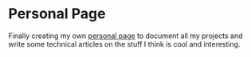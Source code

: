 # Personal Page
 Finally creating my own [personal page](https://roomrys.github.io/Personal-Page/) to document all my projects and write some technical articles on the stuff I think is cool and interesting.
